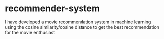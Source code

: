 # recommender-system
I have developed a movie recommendation system in machine learning using the cosine similarity/cosine distance to get the best recommendation for  the movie enthusiast
